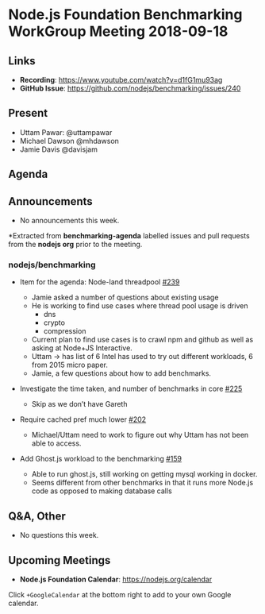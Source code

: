 # Node.js Foundation Benchmarking WorkGroup Meeting 2018-09-18

## Links

* **Recording**: https://www.youtube.com/watch?v=d1fG1mu93ag
* **GitHub Issue**: https://github.com/nodejs/benchmarking/issues/240

## Present

* Uttam Pawar: @uttampawar
* Michael Dawson @mhdawson
* Jamie Davis @davisjam

## Agenda

## Announcements

* No announcements this week.
 
*Extracted from **benchmarking-agenda** labelled issues and pull requests from the **nodejs org** prior to the meeting.

### nodejs/benchmarking

* Item for the agenda: Node-land threadpool [#239](https://github.com/nodejs/benchmarking/issues/239)
  * Jamie asked a number of questions about existing usage
  * He is working to find use cases where thread pool usage is driven
    * dns
    * crypto
    * compression
  * Current plan to find use cases is to crawl npm and github as well as asking at
    Node+JS Interactive.
  * Uttam -> has list of 6 Intel has used to try out different workloads, 6 from 2015 micro paper.
  * Jamie, a few questions about how to add benchmarks.

* Investigate the time taken, and number of benchmarks in core [#225](https://github.com/nodejs/benchmarking/issues/225)
  * Skip as we don’t have Gareth

* Require cached pref much lower [#202](https://github.com/nodejs/benchmarking/issues/202)
  * Michael/Uttam need to work to figure out why Uttam has not been able to access. 

* Add Ghost.js workload to the benchmarking [#159](https://github.com/nodejs/benchmarking/issues/159)
  * Able to run ghost.js, still working on getting mysql working in docker. 
  * Seems different from other benchmarks in that it runs more Node.js 
    code as opposed to making database calls

## Q&A, Other

* No questions this week.

## Upcoming Meetings

* **Node.js Foundation Calendar**: https://nodejs.org/calendar

Click `+GoogleCalendar` at the bottom right to add to your own Google calendar.


